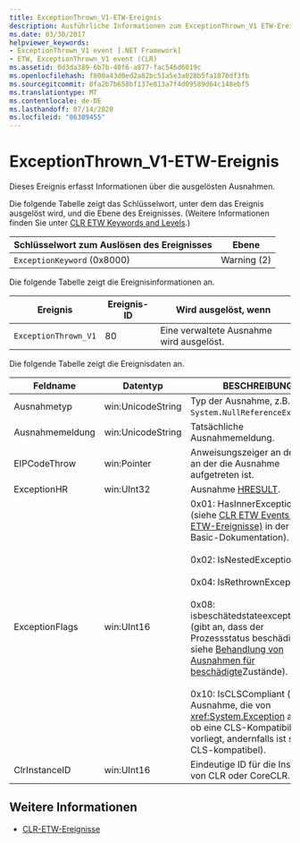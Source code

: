 ```yaml
---
title: ExceptionThrown_V1-ETW-Ereignis
description: Ausführliche Informationen zum ExceptionThrown_V1 ETW-Ereignis anzeigen. Ereignisdaten, wie z. b. Feldnamen, Datentypen und Beschreibungen, werden für ausgelöste Ausnahmen angegeben.
ms.date: 03/30/2017
helpviewer_keywords:
- ExceptionThrown_V1 event [.NET Framework]
- ETW, ExceptionThrown_V1 event (CLR)
ms.assetid: 0d3da389-6b7b-40f6-a877-fac546d6019c
ms.openlocfilehash: f800a43d0ed2a82bc51a5e3a028b5fa1870df3fb
ms.sourcegitcommit: 0fa2b7b658bf137e813a7f4d09589d64c148ebf5
ms.translationtype: MT
ms.contentlocale: de-DE
ms.lasthandoff: 07/14/2020
ms.locfileid: "86309455"
---
```

# <a name="exception-thrown_v1-etw-event"></a>ExceptionThrown_V1-ETW-Ereignis
Dieses Ereignis erfasst Informationen über die ausgelösten Ausnahmen.  
  
 Die folgende Tabelle zeigt das Schlüsselwort, unter dem das Ereignis ausgelöst wird, und die Ebene des Ereignisses. (Weitere Informationen finden Sie unter [CLR ETW Keywords and Levels](clr-etw-keywords-and-levels.md).)  
  
|Schlüsselwort zum Auslösen des Ereignisses|Ebene|  
|-----------------------------------|-----------|  
|`ExceptionKeyword` (0x8000)|Warning (2)|  
  
 Die folgende Tabelle zeigt die Ereignisinformationen an.  
  
|Ereignis|Ereignis-ID|Wird ausgelöst, wenn|  
|-----------|--------------|-----------------|  
|`ExceptionThrown_V1`|80|Eine verwaltete Ausnahme wird ausgelöst.|  
  
 Die folgende Tabelle zeigt die Ereignisdaten an.  
  
|Feldname|Datentyp|BESCHREIBUNG|  
|----------------|---------------|-----------------|  
|Ausnahmetyp|win:UnicodeString|Typ der Ausnahme, z.B. `System.NullReferenceException`.|  
|Ausnahmemeldung|win:UnicodeString|Tatsächliche Ausnahmemeldung.|  
|EIPCodeThrow|win:Pointer|Anweisungszeiger an der Stelle, an der die Ausnahme aufgetreten ist.|  
|ExceptionHR|win:UInt32|Ausnahme [HRESULT](https://docs.microsoft.com/openspecs/windows_protocols/ms-erref/0642cb2f-2075-4469-918c-4441e69c548a).|  
|ExceptionFlags|win:UInt16|0x01: HasInnerException (siehe [CLR ETW Events (CLR-ETW-Ereignisse)](clr-etw-events.md) in der Visual Basic-Dokumentation).<br /><br /> 0x02: IsNestedException.<br /><br /> 0x04: IsRethrownException.<br /><br /> 0x08: isbeschätedstateexception (gibt an, dass der Prozessstatus beschädigt ist, siehe [Behandlung von Ausnahmen für beschädigte](https://docs.microsoft.com/archive/msdn-magazine/2009/february/clr-inside-out-handling-corrupted-state-exceptions)Zustände).<br /><br /> 0x10: IsCLSCompliant (eine Ausnahme, die von <xref:System.Exception> ableitet, ob eine CLS-Kompatibilität vorliegt, andernfalls ist sie nicht CLS-kompatibel).|  
|ClrInstanceID|win:UInt16|Eindeutige ID für die Instanz von CLR oder CoreCLR.|  
  
## <a name="see-also"></a>Weitere Informationen

- [CLR-ETW-Ereignisse](clr-etw-events.md)

